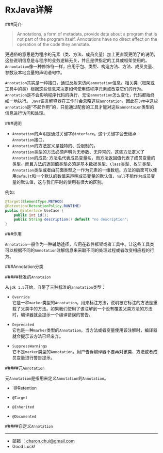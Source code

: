 RxJava详解
===

###简介

> Annotations, a form of metadata, provide data about a program that is not part of the program itself. Annotations have no direct effect on the operation of the code they annotate.

更通俗的意思是为程序的元素（类、方法、成员变量）加上更直观更明了的说明，这些说明信息是与程序的业务逻辑无关，并且是供指定的工具或框架使用的。
`Annontation`像一种修饰符一样，应用于包、类型、构造方法、方法、成员变量、参数及本地变量的声明语句中。

`Annotation`其实是一种接口。通过反射来访问`annotation`信息。相关类（框架或工具中的类）根据这些信息来决定如何使用该程序元素或改变它们的行为。
`Annotation`是不会影响程序代码的执行，无论`annotation`怎么变化，代码都始终如一地执行。
`Java`语言解释器在工作时会忽略这些`annotation`，因此在`JVM`中这些`annotation`是“不起作用”的，只能通过配套的工具才能对这些`annontaion`类型的信息进行访问和处理。

###说明
- `Annotation`的声明是通过关键字`@interface`。这个关键字会去继承`Annotation`接口。
- `Annotation`的方法定义是独特的、受限制的。    
    `Annotation`类型的方法必须声明为无参数、无异常的。这些方法定义了`Annotation`的成员: 方法名代表成员变量名，而方法返回值代表了成员变量的类型。而且方法的返回值类型必须是基本数据类型、`Class`类型、枚举类型、`Annotation`类型或者由前面类型之一作为元素的一维数组。方法的后面可以使用`default`和一个默认的数值来声明成员变量的默认值，`null`不能作为成员变量的默认值，这与我们平时的使用有很大的区别。 

例如:   
```java
@Target(ElementType.METHOD)
@Retention(RetentionPolicy.RUNTIME)
public @interface UseCase {
    public int id();
    public String description() default "no description";
}
```

###作用

`Annotation`一般作为一种辅助途径，应用在软件框架或者工具中。让这些工具类可以根据不同的`Annotation`注解信息来采取不同的处理过程或者改变相应程的行为。   


###Annotation分类    


#####标准的`Annotaion`    

从`jdk 1.5`开始，自带了三种标准的`annotation`类型：   

- `Override`    
    它是一种`marker`类型的`Annotation`，用来标注方法，说明被它标注的方法是重载了父类中的方法。如果我们使用了该注解到一个没有覆盖父类方法的方法时，编译器就会提示一个编译错误的警告。   

- `Deprecated`   
    它也是一种`marker`类型的`Annotation`。当方法或者变量使用该注解时，编译器就会提示该方法已经废弃。

- `SuppressWarnings`  
    它不是`marker`类型的`Annotation`。用户告诉编译器不要再对该类、方法或者成员变量进行警告提示。   


#####元`Annotation`

元`Annotation`是指用来定义`Annotation`的`Annotation`。  

- `@Retention

- `@Target`

- `@Inherited`

- `@Documented`

#####自定义`Annotation` 



		
---

- 邮箱 ：charon.chui@gmail.com  
- Good Luck! 
